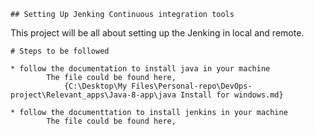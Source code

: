 

	## Setting Up Jenking Continuous integration tools


This project will be all about setting up the Jenking in local and remote.

	# Steps to be followed

	* follow the documentation to install java in your machine
			The file could be found here,
				{C:\Desktop\My Files\Personal-repo\DevOps-project\Relevant_apps\Java-8-app\java Install for windows.md} 

	* follow the documenttation to install jenkins in your machine
			The file could be found here,
	

	
